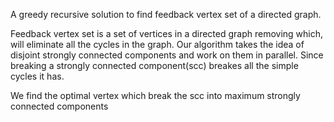 A greedy recursive solution to find feedback vertex set of a directed graph.


Feedback vertex set is a set of vertices in a directed graph removing which, will eliminate 
all the cycles in the graph. Our algorithm takes the idea of disjoint strongly connected components
and work on them in parallel. Since breaking a strongly connected component(scc) breakes all the simple 
cycles it has.


We find the optimal vertex which break the scc into maximum strongly connected components
